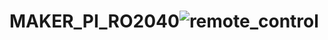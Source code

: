 # MAKER_PI_RO2040![remote_control](https://github.com/chiayeushyang/MAKER_PI_RO2040/assets/105416952/1731a83b-27a4-4855-81bc-c9355f8fb8aa)
